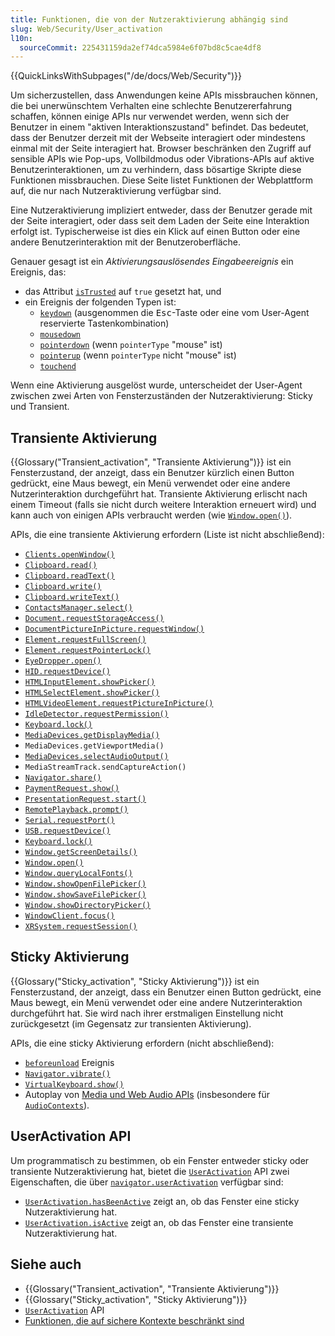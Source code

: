 ```yaml
---
title: Funktionen, die von der Nutzeraktivierung abhängig sind
slug: Web/Security/User_activation
l10n:
  sourceCommit: 225431159da2ef74dca5984e6f07bd8c5cae4df8
---
```


{{QuickLinksWithSubpages("/de/docs/Web/Security")}}

Um sicherzustellen, dass Anwendungen keine APIs missbrauchen können, die bei unerwünschtem Verhalten eine schlechte Benutzererfahrung schaffen, können einige APIs nur verwendet werden, wenn sich der Benutzer in einem "aktiven Interaktionszustand" befindet. Das bedeutet, dass der Benutzer derzeit mit der Webseite interagiert oder mindestens einmal mit der Seite interagiert hat. Browser beschränken den Zugriff auf sensible APIs wie Pop-ups, Vollbildmodus oder Vibrations-APIs auf aktive Benutzerinteraktionen, um zu verhindern, dass bösartige Skripte diese Funktionen missbrauchen. Diese Seite listet Funktionen der Webplattform auf, die nur nach Nutzeraktivierung verfügbar sind.

Eine Nutzeraktivierung impliziert entweder, dass der Benutzer gerade mit der Seite interagiert, oder dass seit dem Laden der Seite eine Interaktion erfolgt ist. Typischerweise ist dies ein Klick auf einen Button oder eine andere Benutzerinteraktion mit der Benutzeroberfläche.

Genauer gesagt ist ein _Aktivierungsauslösendes Eingabeereignis_ ein Ereignis, das:

- das Attribut [`isTrusted`](/de/docs/Web/API/Event/isTrusted) auf `true` gesetzt hat, und
- ein Ereignis der folgenden Typen ist:
  - [`keydown`](/de/docs/Web/API/Element/keydown_event) (ausgenommen die <kbd>Esc</kbd>-Taste oder eine vom User-Agent reservierte Tastenkombination)
  - [`mousedown`](/de/docs/Web/API/Element/mousedown_event)
  - [`pointerdown`](/de/docs/Web/API/Element/pointerdown_event) (wenn `pointerType` "mouse" ist)
  - [`pointerup`](/de/docs/Web/API/Element/pointerup_event) (wenn `pointerType` nicht "mouse" ist)
  - [`touchend`](/de/docs/Web/API/Element/touchend_event)

Wenn eine Aktivierung ausgelöst wurde, unterscheidet der User-Agent zwischen zwei Arten von Fensterzuständen der Nutzeraktivierung: Sticky und Transient.

## Transiente Aktivierung

{{Glossary("Transient_activation", "Transiente Aktivierung")}} ist ein Fensterzustand, der anzeigt, dass ein Benutzer kürzlich einen Button gedrückt, eine Maus bewegt, ein Menü verwendet oder eine andere Nutzerinteraktion durchgeführt hat. Transiente Aktivierung erlischt nach einem Timeout (falls sie nicht durch weitere Interaktion erneuert wird) und kann auch von einigen APIs verbraucht werden (wie [`Window.open()`](/de/docs/Web/API/Window/open)).

APIs, die eine transiente Aktivierung erfordern (Liste ist nicht abschließend):

- [`Clients.openWindow()`](/de/docs/Web/API/Clients/openWindow)
- [`Clipboard.read()`](/de/docs/Web/API/Clipboard/read)
- [`Clipboard.readText()`](/de/docs/Web/API/Clipboard/readText)
- [`Clipboard.write()`](/de/docs/Web/API/Clipboard/write)
- [`Clipboard.writeText()`](/de/docs/Web/API/Clipboard/writeText)
- [`ContactsManager.select()`](/de/docs/Web/API/ContactsManager/select)
- [`Document.requestStorageAccess()`](/de/docs/Web/API/Document/requestStorageAccess)
- [`DocumentPictureInPicture.requestWindow()`](/de/docs/Web/API/DocumentPictureInPicture/requestWindow)
- [`Element.requestFullScreen()`](/de/docs/Web/API/Element/requestFullScreen)
- [`Element.requestPointerLock()`](/de/docs/Web/API/Element/requestPointerLock)
- [`EyeDropper.open()`](/de/docs/Web/API/EyeDropper/open)
- [`HID.requestDevice()`](/de/docs/Web/API/HID/requestDevice)
- [`HTMLInputElement.showPicker()`](/de/docs/Web/API/HTMLInputElement/showPicker)
- [`HTMLSelectElement.showPicker()`](/de/docs/Web/API/HTMLSelectElement/showPicker)
- [`HTMLVideoElement.requestPictureInPicture()`](/de/docs/Web/API/HTMLVideoElement/requestPictureInPicture)
- [`IdleDetector.requestPermission()`](/de/docs/Web/API/IdleDetector/requestPermission_static)
- [`Keyboard.lock()`](/de/docs/Web/API/Keyboard/lock)
- [`MediaDevices.getDisplayMedia()`](/de/docs/Web/API/MediaDevices/getDisplayMedia)
- `MediaDevices.getViewportMedia()`
- [`MediaDevices.selectAudioOutput()`](/de/docs/Web/API/MediaDevices/selectAudioOutput)
- `MediaStreamTrack.sendCaptureAction()`
- [`Navigator.share()`](/de/docs/Web/API/Navigator/share)
- [`PaymentRequest.show()`](/de/docs/Web/API/PaymentRequest/show)
- [`PresentationRequest.start()`](/de/docs/Web/API/PresentationRequest/start)
- [`RemotePlayback.prompt()`](/de/docs/Web/API/RemotePlayback/prompt)
- [`Serial.requestPort()`](/de/docs/Web/API/Serial/requestPort)
- [`USB.requestDevice()`](/de/docs/Web/API/USB/requestDevice)
- [`Keyboard.lock()`](/de/docs/Web/API/Keyboard/lock)
- [`Window.getScreenDetails()`](/de/docs/Web/API/Window/getScreenDetails)
- [`Window.open()`](/de/docs/Web/API/Window/open)
- [`Window.queryLocalFonts()`](/de/docs/Web/API/Window/queryLocalFonts)
- [`Window.showOpenFilePicker()`](/de/docs/Web/API/Window/showOpenFilePicker)
- [`Window.showSaveFilePicker()`](/de/docs/Web/API/Window/showSaveFilePicker)
- [`Window.showDirectoryPicker()`](/de/docs/Web/API/Window/showDirectoryPicker)
- [`WindowClient.focus()`](/de/docs/Web/API/WindowClient/focus)
- [`XRSystem.requestSession()`](/de/docs/Web/API/XRSystem/requestSession)

## Sticky Aktivierung

{{Glossary("Sticky_activation", "Sticky Aktivierung")}} ist ein Fensterzustand, der anzeigt, dass ein Benutzer einen Button gedrückt, eine Maus bewegt, ein Menü verwendet oder eine andere Nutzerinteraktion durchgeführt hat. Sie wird nach ihrer erstmaligen Einstellung nicht zurückgesetzt (im Gegensatz zur transienten Aktivierung).

APIs, die eine sticky Aktivierung erfordern (nicht abschließend):

- [`beforeunload`](/de/docs/Web/API/Window/beforeunload_event) Ereignis
- [`Navigator.vibrate()`](/de/docs/Web/API/Navigator/vibrate)
- [`VirtualKeyboard.show()`](/de/docs/Web/API/VirtualKeyboard/show)
- Autoplay von [Media und Web Audio APIs](/de/docs/Web/Media/Autoplay_guide) (insbesondere für [`AudioContexts`](/de/docs/Web/API/AudioContext)).

## UserActivation API

Um programmatisch zu bestimmen, ob ein Fenster entweder sticky oder transiente Nutzeraktivierung hat, bietet die [`UserActivation`](/de/docs/Web/API/UserActivation) API zwei Eigenschaften, die über [`navigator.userActivation`](/de/docs/Web/API/Navigator/userActivation) verfügbar sind:

- [`UserActivation.hasBeenActive`](/de/docs/Web/API/UserActivation/hasBeenActive) zeigt an, ob das Fenster eine sticky Nutzeraktivierung hat.
- [`UserActivation.isActive`](/de/docs/Web/API/UserActivation/isActive) zeigt an, ob das Fenster eine transiente Nutzeraktivierung hat.

## Siehe auch

- {{Glossary("Transient_activation", "Transiente Aktivierung")}}
- {{Glossary("Sticky_activation", "Sticky Aktivierung")}}
- [`UserActivation`](/de/docs/Web/API/UserActivation) API
- [Funktionen, die auf sichere Kontexte beschränkt sind](/de/docs/Web/Security/Secure_Contexts/features_restricted_to_secure_contexts)
